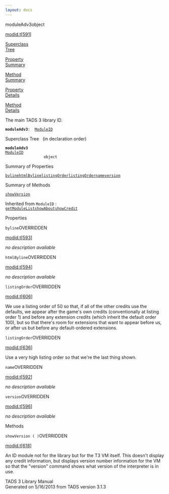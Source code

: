 ```yaml
---
layout: docs
---
```

<span class="title">moduleAdv3</span><span class="type">object</span>

[modid.t](../file/modid.t.html)\[[591](../source/modid.t.html#591)\]

[Superclass  
Tree](#_SuperClassTree_)

[Property  
Summary](#_PropSummary_)

[Method  
Summary](#_MethodSummary_)

[Property  
Details](#_Properties_)

[Method  
Details](#_Methods_)



The main TADS 3 library ID.

**`moduleAdv3`**` :   `[`ModuleID`](../object/ModuleID.html)



<span id="_SuperClassTree_"></span>



<span class="hdln">Superclass Tree</span>   (in declaration order)



**`moduleAdv3`**  
[`ModuleID`](../object/ModuleID.html)  
`                 object`  
<span id="_PropSummary_"></span>



<span class="hdln">Summary of Properties</span>  



[`byline`](#byline)[`htmlByline`](#htmlByline)[`listingOrder`](#listingOrder)[`listingOrder`](#listingOrder)[`name`](#name)[`version`](#version)



<span id="_MethodSummary_"></span>



<span class="hdln">Summary of Methods</span>  



[`showVersion`](#showVersion)

Inherited from `ModuleID` :  
[`getModuleList`](../object/ModuleID.html#getModuleList)[`showAbout`](../object/ModuleID.html#showAbout)[`showCredit`](../object/ModuleID.html#showCredit)

<span id="_Properties_"></span>



<span class="hdln">Properties</span>  



<span id="byline"></span>

`byline`<span class="rem">OVERRIDDEN</span>

[modid.t](../file/modid.t.html)\[[593](../source/modid.t.html#593)\]



*no description available*



<span id="htmlByline"></span>

`htmlByline`<span class="rem">OVERRIDDEN</span>

[modid.t](../file/modid.t.html)\[[594](../source/modid.t.html#594)\]



*no description available*



<span id="listingOrder"></span>

`listingOrder`<span class="rem">OVERRIDDEN</span>

[modid.t](../file/modid.t.html)\[[606](../source/modid.t.html#606)\]



We use a listing order of 50 so that, if all of the other credits use
the defaults, we appear after the game's own credits (conventionally at
listing order 1) and before any extension credits (which inherit the
default order 100), but so that there's room for extensions that want to
appear before us, or after us but before any default-ordered extensions.



<span id="listingOrder"></span>

`listingOrder`<span class="rem">OVERRIDDEN</span>

[modid.t](../file/modid.t.html)\[[636](../source/modid.t.html#636)\]



Use a very high listing order so that we're the last thing shown.



<span id="name"></span>

`name`<span class="rem">OVERRIDDEN</span>

[modid.t](../file/modid.t.html)\[[592](../source/modid.t.html#592)\]



*no description available*



<span id="version"></span>

`version`<span class="rem">OVERRIDDEN</span>

[modid.t](../file/modid.t.html)\[[596](../source/modid.t.html#596)\]



*no description available*



<span id="_Methods_"></span>



<span class="hdln">Methods</span>  



<span id="showVersion"></span>

`showVersion ( )`<span class="rem">OVERRIDDEN</span>

[modid.t](../file/modid.t.html)\[[618](../source/modid.t.html#618)\]



An ID module not for the library but for the T3 VM itself. This doesn't
display any credit information, but displays version number information
for the VM so that the "version" command shows what version of the
interpreter is in use.





TADS 3 Library Manual  
Generated on 5/16/2013 from TADS version 3.1.3


